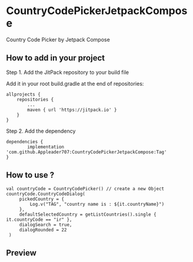 # CountryCodePickerJetpackCompose

Country Code Picker by Jetpack Compose

<h2>How to add in your project</h2>

Step 1. Add the JitPack repository to your build file

Add it in your root build.gradle at the end of repositories:

	allprojects {
		repositories {
			...
			maven { url 'https://jitpack.io' }
		}
	}

Step 2. Add the dependency

	dependencies {
	        implementation 'com.github.Appleader707:CountryCodePickerJetpackCompose:Tag'
	}
  
<h2>How to use ?</h2>

    val countryCode = CountryCodePicker() // create a new Object
    countryCode.CountryCodeDialog(
         pickedCountry = {
             Log.v("TAG", "country name is : ${it.countryName}")
         },
         defaultSelectedCountry = getListCountries().single { it.countryCode == "ir" },
         dialogSearch = true,
         dialogRounded = 22
     )
     
<h2>Preview</h2>






